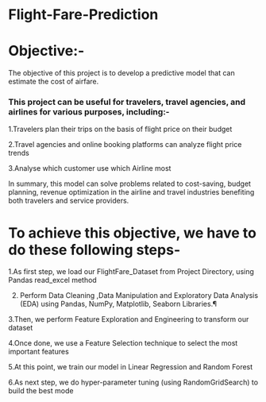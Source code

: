 # Flight-Fare-Prediction

# Objective:-
The objective of this project is to develop a predictive model that can estimate the cost of airfare.

### This project can be useful for travelers, travel agencies, and airlines for various purposes, including:-

1.Travelers plan their trips on the basis of flight price on their budget

2.Travel agencies and online booking platforms can analyze flight price trends

3.Analyse which customer use which Airline most

In summary, this model can solve problems related to cost-saving, budget planning, revenue optimization
in the airline and travel industries benefiting both travelers and service providers.

# To achieve this objective, we have to do these following steps-

1.As first step, we load our FlightFare_Dataset from Project Directory, using Pandas read_excel method

2. Perform Data Cleaning ,Data Manipulation and Exploratory Data Analysis (EDA) using Pandas, NumPy, Matplotlib, Seaborn Libraries.¶

3.Then, we perform Feature Exploration and Engineering to transform our dataset

4.Once done, we use a Feature Selection technique to select the most important features

5.At this point, we train our model in Linear Regression and Random Forest

6.As next step, we do hyper-parameter tuning (using RandomGridSearch) to build the best mode
